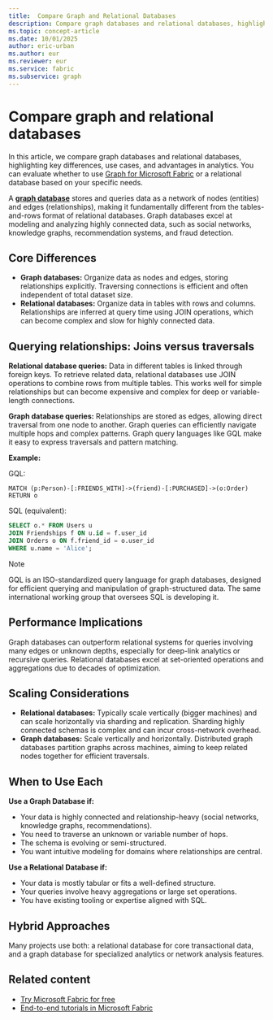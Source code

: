 ```yaml
---
title:  Compare Graph and Relational Databases
description: Compare graph databases and relational databases, highlighting key differences, use cases, and advantages in analytics.
ms.topic: concept-article
ms.date: 10/01/2025
author: eric-urban
ms.author: eur
ms.reviewer: eur
ms.service: fabric
ms.subservice: graph
---
```


#  Compare graph and relational databases

In this article, we compare graph databases and relational databases, highlighting key differences, use cases, and advantages in analytics. You can evaluate whether to use [Graph for Microsoft Fabric](overview.md) or a relational database based on your specific needs.

A [**graph database**](graph-database.md) stores and queries data as a network of nodes (entities) and edges (relationships), making it fundamentally different from the tables-and-rows format of relational databases. Graph databases excel at modeling and analyzing highly connected data, such as social networks, knowledge graphs, recommendation systems, and fraud detection.

## Core Differences

- **Graph databases:** Organize data as nodes and edges, storing relationships explicitly. Traversing connections is efficient and often independent of total dataset size.
- **Relational databases:** Organize data in tables with rows and columns. Relationships are inferred at query time using JOIN operations, which can become complex and slow for highly connected data.

## Querying relationships: Joins versus traversals

**Relational database queries:** Data in different tables is linked through foreign keys. To retrieve related data, relational databases use JOIN operations to combine rows from multiple tables. This works well for simple relationships but can become expensive and complex for deep or variable-length connections.

**Graph database queries:** Relationships are stored as edges, allowing direct traversal from one node to another. Graph queries can efficiently navigate multiple hops and complex patterns. Graph query languages like GQL make it easy to express traversals and pattern matching.

**Example:**

GQL:
```gql
MATCH (p:Person)-[:FRIENDS_WITH]->(friend)-[:PURCHASED]->(o:Order)
RETURN o
```
SQL (equivalent):
```sql
SELECT o.* FROM Users u
JOIN Friendships f ON u.id = f.user_id
JOIN Orders o ON f.friend_id = o.user_id
WHERE u.name = 'Alice';
```

> [!NOTE]
> GQL is an ISO-standardized query language for graph databases, designed for efficient querying and manipulation of graph-structured data. The same international working group that oversees SQL is developing it.

## Performance Implications

Graph databases can outperform relational systems for queries involving many edges or unknown depths, especially for deep-link analytics or recursive queries. Relational databases excel at set-oriented operations and aggregations due to decades of optimization.

## Scaling Considerations

- **Relational databases:** Typically scale vertically (bigger machines) and can scale horizontally via sharding and replication. Sharding highly connected schemas is complex and can incur cross-network overhead.
- **Graph databases:** Scale vertically and horizontally. Distributed graph databases partition graphs across machines, aiming to keep related nodes together for efficient traversals.

## When to Use Each

**Use a Graph Database if:**
- Your data is highly connected and relationship-heavy (social networks, knowledge graphs, recommendations).
- You need to traverse an unknown or variable number of hops.
- The schema is evolving or semi-structured.
- You want intuitive modeling for domains where relationships are central.

**Use a Relational Database if:**
- Your data is mostly tabular or fits a well-defined structure.
- Your queries involve heavy aggregations or large set operations.
- You have existing tooling or expertise aligned with SQL.

## Hybrid Approaches

Many projects use both: a relational database for core transactional data, and a graph database for specialized analytics or network analysis features.

## Related content

- [Try Microsoft Fabric for free](/fabric/fundamentals/fabric-trial)
- [End-to-end tutorials in Microsoft Fabric](/fabric/fundamentals/end-to-end-tutorials)
